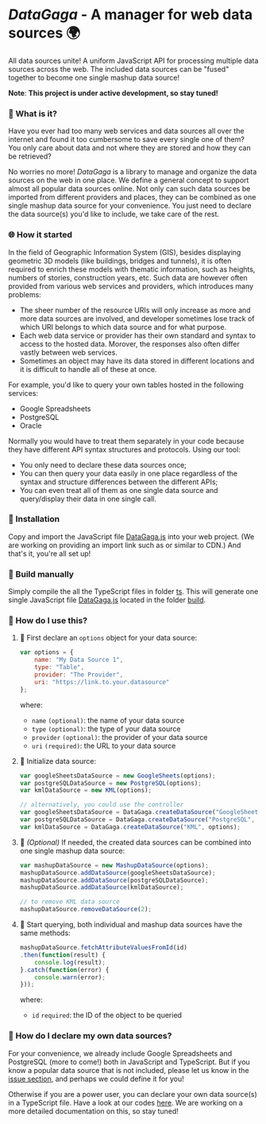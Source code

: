 # ***DataGaga*** - A manager for web data sources :earth_africa:
All data sources unite! 
A uniform JavaScript API for processing multiple data sources across the web.
The included data sources can be "fused" together to become one single mashup data source!

**Note**: **This project is under active development, so stay tuned!**

### :gift: What is it?
Have you ever had too many web services and data sources all over the internet 
and found it too cumbersome to save every single one of them?
You only care about data and not where they are stored and how they can be retrieved?

No worries no more! *DataGaga* is a library to manage and organize the 
data sources on the web in one place. 
We define a general concept to support almost all popular data sources online. 
Not only can such data sources be imported from different providers and places, 
they can be combined as one single mashup data source for your convenience.
You just need to declare the data source(s) you'd like to include, we take care of the rest.

### :globe_with_meridians: How it started
In the field of Geographic Information System (GIS), besides displaying geometric 3D models (like buildings, bridges and tunnels),
it is often required to enrich these models with thematic information,
such as heights, numbers of stories, construction years, etc.
Such data are however often provided from various web services and providers,
which introduces many problems:
+ The sheer number of the resource URIs will only increase as more and more data sources are involved,
and developer sometimes lose track of which URI belongs to which data source and for what purpose.
+ Each web data service or provider has their own standard and syntax to access to the hosted data.
Morover, the responses also often differ vastly between web services.
+ Sometimes an object may have its data stored in different locations
and it is difficult to handle all of these at once.   

For example, you'd like to query your own tables hosted in the following services:
+ Google Spreadsheets
+ PostgreSQL
+ Oracle

Normally you would have to treat them separately in your code because 
they have different API syntax structures and protocols.
Using our tool: 
+ You only need to declare these data sources once;
+ You can then query your data easily in one place regardless of the syntax 
and structure differences between the different APIs;
+ You can even treat all of them as one single data source and query/display their data in one single call.

### :electric_plug: Installation

Copy and import the JavaScript file [DataGaga.js](build/DataGaga.js) into your web project. 
(We are working on providing an import link such as or similar to CDN.) And that's it, you're all set up!

### :hammer: Build manually
Simply compile the all the TypeScript files in folder [ts](src/ts). 
This will generate one single JavaScript file [DataGaga.js](build/DataGaga.js) located in the folder [build](build). 

[comment]: <> (TODO Provide a CDN link.)

### :monkey: How do I use this?
1. :seedling: First declare an ``options`` object for your data source:
    ```javascript
    var options = {
        name: "My Data Source 1",
        type: "Table",
        provider: "The Provider",
        uri: "https://link.to.your.datasource"
    };
    ```
    where:
    + ``name`` ``(optional)``: the name of your data source 
    + ``type`` ``(optional)``: the type of your data source
    + ``provider`` ``(optional)``: the provider of your data source
    + ``uri`` ``(required)``: the URL to your data source

    [comment]: <> (TODO Provide a more detailed documentation on the options.)

1. :herb: Initialize data source:
   ```javascript
   var googleSheetsDataSource = new GoogleSheets(options);
   var postgreSQLDataSource = new PostgreSQL(options);
   var kmlDataSource = new KML(options);
   
   // alternatively, you could use the controller
   var googleSheetsDataSource = DataGaga.createDataSource("GoogleSheets", options);
   var postgreSQLDataSource = DataGaga.createDataSource("PostgreSQL", options);
   var kmlDataSource = DataGaga.createDataSource("KML", options);
   ```
   
   [comment]: <> (TODO Provide a more detailed documentation on the parameters of the constructors.)

1. :palm_tree: *(Optional)* If needed, the created data sources can be combined into one single mashup data source:
   ```javascript
   var mashupDataSource = new MashupDataSource(options);
   mashupDataSource.addDataSource(googleSheetsDataSource);
   mashupDataSource.addDataSource(postgreSQLDataSource);
   mashupDataSource.addDataSource(kmlDataSource);
   
   // to remove KML data source
   mashupDataSource.removeDataSource(2);
   ```

1. :tada: Start querying, both individual and mashup data sources have the same methods:
   ```javascript
   mashupDataSource.fetchAttributeValuesFromId(id)
   .then(function(result) {
       console.log(result);
   }.catch(function(error) {
       console.warn(error);
   }));
   ```
    where:
    + ``id`` ``required``: the ID of the object to be queried
    
    [comment]: <> (TODO Provide a more detailed documentation on the structure of the KVPs.)
    
    [comment]: <> (TODO Provide a more detailed documentation on functions responseToKVP and others.)
    
    [comment]: <> (TODO Provide a more detailed documentation on functions queryUsingId and others.)

[comment]: <> (TODO Provide a more detailed documentation on the getCapabilities.)

### :muscle: How do I declare my own data sources?
For your convenience, we already include Google Spreadsheets and PostgreSQL (more to come!) both in JavaScript and TypeScript.
But if you know a popular data source that is not included, please let us know in the 
[issue section](https://github.com/tum-gis/mashup-data-source-service/issues), 
and perhaps we could define it for you!

Otherwise if you are a power user, you can declare your own data source(s) in a TypeScript file. 
Have a look at our codes [here](src/application).
We are working on a more detailed documentation on this, so stay tuned!

[comment]: <> (TODO Provide a more detailed documentation on how to declare own data sources.)


